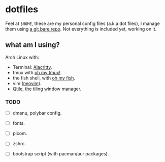 # dotfiles

Feel at `$HOME`, these are my personal config files (a.k.a dot files), I manage them using [a git bare repo](https://www.atlassian.com/git/tutorials/dotfiles). Not everything is included yet, working on it.

## what am I using? 
Arch Linux with: 

- Terminal: [Alacritty](https://github.com/alacritty/alacritty).
- tmux with [oh my tmux!](https://github.com/gpakosz/.tmux).
- the fish shell, with [oh my fish](https://github.com/oh-my-fish/oh-my-fish).
- vim ([neovim](https://neovim.io/)).
- [Qtile](http://www.qtile.org/), the tiling window manager.

### TODO
- [ ] dmenu, polybar config.
- [ ] fonts.
- [ ] picom.
- [ ] zshrc.
- [ ] bootstrap script (with pacman/aur packages).

